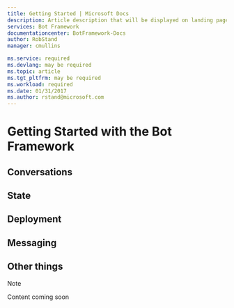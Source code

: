 ```yaml
---
title: Getting Started | Microsoft Docs
description: Article description that will be displayed on landing pages and in most search results
services: Bot Framework
documentationcenter: BotFramework-Docs
author: RobStand
manager: cmullins

ms.service: required
ms.devlang: may be required
ms.topic: article
ms.tgt_pltfrm: may be required
ms.workload: required
ms.date: 01/31/2017
ms.author: rstand@microsoft.com
---
```

# Getting Started with the Bot Framework

## Conversations

## State

## Deployment

## Messaging

## Other things
> [!NOTE]
> Content coming soon
